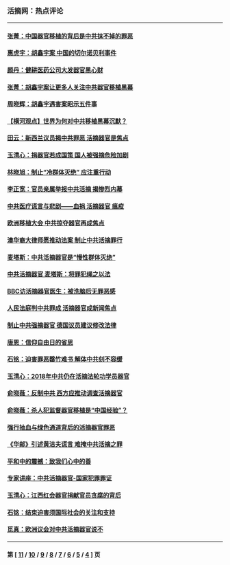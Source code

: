### 活摘网：热点评论
---
#### [张菁：中国器官移植的背后是中共抹不掉的罪恶](../../pages/nf5879/n13974977.md?07160430) 
#### [惠虎宇：胡鑫宇案 中国的切尔诺贝利事件](../../pages/nf5879/n13942916.md?07160430) 
#### [颜丹：健耕医药公司大发器官黑心财](../../pages/nf5879/n13940134.md?07160430) 
#### [张菁：胡鑫宇案让更多人关注中共器官移植黑幕](../../pages/nf5879/n13929073.md?07160430) 
#### [周晓辉：胡鑫宇遇害案昭示五件事](../../pages/nf5879/n13921870.md?07160430) 
#### [【横河观点】世界为何对中共移植黑幕沉默？](../../pages/nf5879/n13244249.md?07160430) 
#### [田云：新西兰议员揭中共罪恶 活摘器官是焦点](../../pages/nf5879/n13070629.md?07160430) 
#### [玉清心：捐器官若成国策 国人被强摘危险加剧](../../pages/nf5879/n12802713.md?07160430) 
#### [林晓旭：制止“冷群体灭绝” 应注重行动](../../pages/nf5879/n12779736.md?07160430) 
#### [李正宽：官员亲属举报中共活摘 揭惨烈内幕](../../pages/nf5879/n12684490.md?07160430) 
#### [中共医疗谎言与悲剧——血祸 活摘器官 瘟疫](../../pages/nf5879/n12372103.md?07160430) 
#### [欧洲移植大会 中共掠夺器官再成焦点](../../pages/nf5879/n11538883.md?07160430) 
#### [澳华裔大律师愿推动法案 制止中共活摘罪行](../../pages/nf5879/n11377039.md?07160430) 
#### [麦塔斯：中共活摘器官是“慢性群体灭绝”](../../pages/nf5879/n11350529.md?07160430) 
#### [中共活摘器官 麦塔斯：将罪犯绳之以法](../../pages/nf5879/n11347973.md?07160430) 
#### [BBC访活摘器官医生：被洗脑后无罪恶感](../../pages/nf5879/n11335935.md?07160430) 
#### [人民法庭判中共罪成 活摘器官成新闻焦点](../../pages/nf5879/n11331578.md?07160430) 
#### [制止中共强摘器官 德国议员建议修改法律](../../pages/nf5879/n11249451.md?07160430) 
#### [唐恩：信仰自由日的省思](../../pages/nf5879/n11003525.md?07160430) 
#### [石铭：迫害罪恶罄竹难书  解体中共刻不容缓](../../pages/nf5879/n10942855.md?07160430) 
#### [玉清心：2018年中共仍在活摘法轮功学员器官](../../pages/nf5879/n10914646.md?07160430) 
#### [俞晓薇：反制中共 西方应推动调查活摘器官](../../pages/nf5879/n10794671.md?07160430) 
#### [俞晓薇：杀人犯监督器官移植是“中国经验”？](../../pages/nf5879/n10466427.md?07160430) 
#### [强行抽血与绿色通道背后的活摘器官罪恶](../../pages/nf5879/n10004708.md?07160430) 
#### [《华邮》引述黄洁夫谎言 难掩中共活摘之罪](../../pages/nf5879/n9642309.md?07160430) 
#### [平和中的震撼：致我们心中的善](../../pages/nf5879/n9021123.md?07160430) 
#### [专家讲座：中共活摘器官-国家犯罪罪证](../../pages/nf5879/n8828153.md?07160430) 
#### [玉清心：江西红会器官捐献官员贪腐的背后](../../pages/nf5879/n8522122.md?07160430) 
#### [石铭：结束迫害须国际社会的关注和支持](../../pages/nf5879/n8443497.md?07160430) 
#### [觅真：欧洲议会对中共活摘器官说不](../../pages/nf5879/n8337486.md?07160430) 

---
#### 第 [ [11](./11.md?07160430) / [10](./10.md?07160430) / [9](./9.md?07160430) / [8](./8.md?07160430) / [7](./7.md?07160430) / [6](./6.md?07160430) / [5](./5.md?07160430) / [4](./4.md?07160430) ] 页

